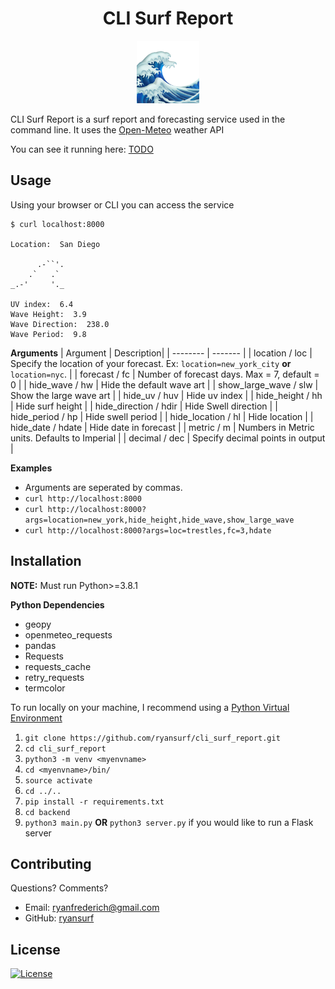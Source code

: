 # <center>CLI Surf Report</center>

<p align="center">
  <img src="./images/wave.png" height=100>
</p>

CLI Surf Report is a surf report and forecasting service used in the command line. It uses the [Open-Meteo](https://open-meteo.com/en/docs/marine-weather-api) weather API

You can see it running here: [TODO]()

## Usage

Using your browser or CLI you can access the service

<put screenshot of service in use>

```
$ curl localhost:8000

Location:  San Diego

      .-``'.
    .`   .`
_.-'     '._ 
        
UV index:  6.4
Wave Height:  3.9
Wave Direction:  238.0
Wave Period:  9.8

```

**Arguments**
| Argument    | Description|
| -------- | ------- |
| location / loc  | Specify the location of your forecast. Ex: `location=new_york_city` **or** `location=nyc`.    |
| forecast / fc  | Number of forecast days. Max = 7, default = 0  |
| hide_wave / hw | Hide the default wave art    |
| show_large_wave / slw   | Show the large wave art   | 
| hide_uv / huv    | Hide uv index   | 
| hide_height / hh    | Hide surf height   | 
| hide_direction / hdir    | Hide Swell direction    | 
| hide_period / hp  | Hide swell period    | 
| hide_location / hl    | Hide location   | 
| hide_date / hdate  | Hide date in forecast   | 
| metric / m  | Numbers in Metric units. Defaults to Imperial   | 
| decimal / dec   | Specify decimal points in output   | 

**Examples**
* Arguments are seperated by commas.
* `curl http://localhost:8000`
* `curl http://localhost:8000?args=location=new_york,hide_height,hide_wave,show_large_wave`
* `curl http://localhost:8000?args=loc=trestles,fc=3,hdate`



## Installation

**NOTE:** Must run Python>=3.8.1

**Python Dependencies**
* geopy
* openmeteo_requests
* pandas
* Requests
* requests_cache
* retry_requests
* termcolor

To run locally on your machine, I recommend using a [Python Virtual Environment](https://docs.python.org/3/library/venv.html)
1. `git clone https://github.com/ryansurf/cli_surf_report.git`
2. `cd cli_surf_report`
3. `python3 -m venv <myenvname>`
4. `cd <myenvname>/bin/`
5. `source activate `
6. `cd ../..`
7. `pip install -r requirements.txt`
8.  `cd backend`
9. `python3 main.py` **OR** `python3 server.py` if you would like to run a Flask server


## Contributing

Questions? Comments?

* Email: [ryanfrederich@gmail.com](mailto:ryanfrederich@gmail.com)
* GitHub: [ryansurf](https://github.com/ryansurf)

## License
[![License](https://img.shields.io/:license-mit-blue.svg?style=flat-square)](https://badges.mit-license.org)